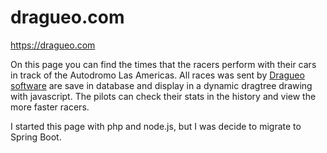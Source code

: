 # dragueo.com
 
https://dragueo.com

On this page you can find the times that the racers perform with their cars in track of the Autodromo Las Americas. All races was sent by [Dragueo software](https://github.com/c0reyes/Dragueo) are save in database and display in a dynamic dragtree drawing with javascript. The pilots can check their stats in the history and view the more faster racers.

I started this page with php and node.js, but I was decide to migrate to Spring Boot.
